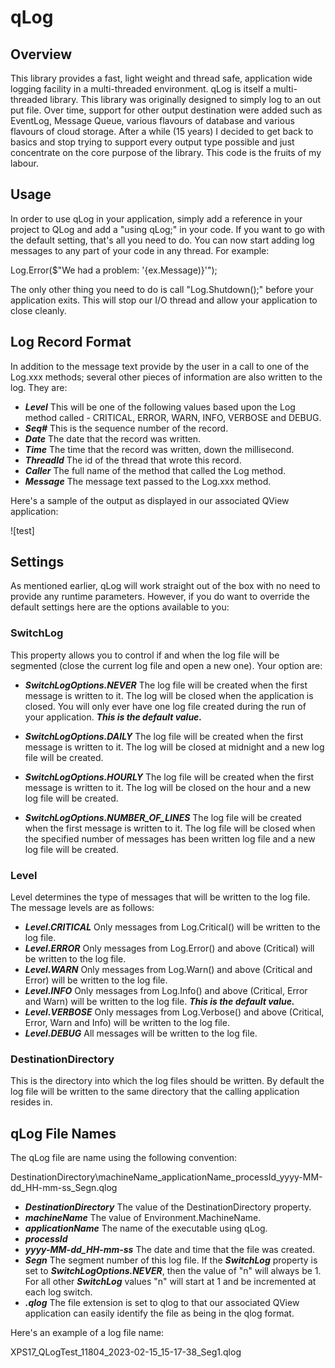 # qLog
## Overview
This library provides a fast, light weight and thread safe, application wide logging facility in a multi-threaded environment. qLog is itself a 
multi-threaded library. This library was originally designed to simply log to an out put file. Over time, support for other output destination 
were added such as EventLog, Message Queue, various flavours of database and various flavours of cloud storage. After a while (15 years) 
I decided to get back to basics and stop trying to support every output type possible and just concentrate on the core purpose of the
library. This code is the fruits of my labour. 

## Usage
In order to use qLog in your application, simply add a reference in your project to QLog and add a "using qLog;" in your code. If you want to go with 
the default setting, that's all you need to do. You can now start adding log messages to any part of your code in any thread. For example:

Log.Error($"We had a problem: '{ex.Message)}'");

The only other thing you need to do is call "Log.Shutdown();" before your application exits. This will stop our I/O thread and allow your application to close cleanly.

## Log Record Format
In addition to the message text provide by the user in a call to one of the Log.xxx methods; several other pieces of information are also written to the log.
They are:

+ **_Level_** This will be one of the following values based upon the Log method called - CRITICAL, ERROR, WARN, INFO, VERBOSE and DEBUG.
+ **_Seq#_** This is the sequence number of the record.
+ **_Date_** The date that the record was written.
+ **_Time_** The time that the record was written, down the millisecond.
+ **_ThreadId_** The id of the thread that wrote this record.
+ **_Caller_** The full name of the method that called the Log method.
+ **_Message_** The message text passed to the Log.xxx method.

Here's a sample of the output as displayed in our associated QView application:

![test]

## Settings
As mentioned earlier, qLog will work straight out of the box with no need to provide any runtime parameters. However, if you do want to override the default settings
here are the options available to you:

### SwitchLog
This property allows you to control if and when the log file will be segmented (close the current log file and open a new one). Your option are:
+ **_SwitchLogOptions.NEVER_** 
The log file will be created when the first message is written to it. The log will be closed when the application is closed. You will only ever have one log
file created during the run of your application. **_This is the default value._**

+ **_SwitchLogOptions.DAILY_** The log file will be created when the first message is written to it. The log will be closed at midnight and a new log file 
will be created.

+ **_SwitchLogOptions.HOURLY_** The log file will be created when the first message is written to it. The log will be closed on the hour and a new log file 
will be created. 
+ **_SwitchLogOptions.NUMBER_OF_LINES_** The log file will be created when the first message is written to it. The log file will be closed when the specified 
number of messages has been written log file and a new log file will be created.

### Level
Level determines the type of messages that will be written to the log file. The message levels are as follows:
+ **_Level.CRITICAL_** Only messages from Log.Critical() will be written to the log file.
+ **_Level.ERROR_** Only messages from Log.Error() and above (Critical) will be written to the log file.
+ **_Level.WARN_** Only messages from Log.Warn() and above (Critical and Error) will be written to the log file.
+ **_Level.INFO_** Only messages from Log.Info() and above (Critical, Error and Warn) will be written to the log file. **_This is the default value._**
+ **_Level.VERBOSE_** Only messages from Log.Verbose() and above (Critical, Error, Warn and Info) will be written to the log file.
+ **_Level.DEBUG_** All messages will be written to the log file.

### DestinationDirectory
This is the directory into which the log files should be written. By default the log file will be written to the same directory that the calling application resides in.

## qLog File Names
The qLog file are name using the following convention:

DestinationDirectory\machineName_applicationName_processId_yyyy-MM-dd_HH-mm-ss_Segn.qlog

+ **_DestinationDirectory_** The value of the DestinationDirectory property.
+ **_machineName_** The value of Environment.MachineName.
+ **_applicationName_** The name of the executable using qLog.
+ **_processId_**
+ **_yyyy-MM-dd_HH-mm-ss_** The date and time that the file was created.
+ **_Segn_** The segment number of this log file. If the **_SwitchLog_** property is set to **_SwitchLogOptions.NEVER_**, then the value of "n" will always be 1.
For all other **_SwitchLog_** values "n" will start at 1 and be incremented at each log switch.
+ **_.qlog_** The file extension is set to qlog to that our associated QView application can easily identify the file as being in the qlog format.

Here's an example of a log file name:

XPS17_QLogTest_11804_2023-02-15_15-17-38_Seg1.qlog

